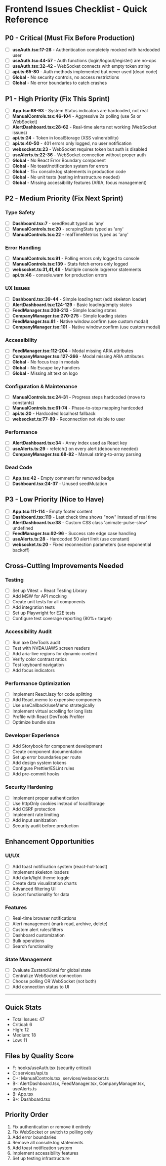 # Frontend Issues Checklist - Quick Reference

## P0 - Critical (Must Fix Before Production)

- [ ] **useAuth.tsx:17-28** - Authentication completely mocked with hardcoded user
- [ ] **useAuth.tsx:44-57** - Auth functions (login/logout/register) are no-ops
- [ ] **useAuth.tsx:32-42** - WebSocket connects with empty token string
- [ ] **api.ts:65-80** - Auth methods implemented but never used (dead code)
- [ ] **Global** - No security controls, no access restrictions
- [ ] **Global** - No error boundaries to catch crashes

## P1 - High Priority (Fix This Sprint)

- [ ] **App.tsx:68-93** - System Status indicators are hardcoded, not real
- [ ] **ManualControls.tsx:46-104** - Aggressive 2s polling (use 5s or WebSocket)
- [ ] **AlertDashboard.tsx:28-62** - Real-time alerts not working (WebSocket issues)
- [ ] **api.ts:24** - Token in localStorage (XSS vulnerability)
- [ ] **api.ts:40-50** - 401 errors only logged, no user notification
- [ ] **websocket.ts:23** - WebSocket requires token but auth is disabled
- [ ] **useAlerts.ts:22-36** - WebSocket connection without proper auth
- [ ] **Global** - No React Error Boundary component
- [ ] **Global** - No toast/notification system for errors
- [ ] **Global** - 15+ console.log statements in production code
- [ ] **Global** - No unit tests (testing infrastructure needed)
- [ ] **Global** - Missing accessibility features (ARIA, focus management)

## P2 - Medium Priority (Fix Next Sprint)

### Type Safety
- [ ] **Dashboard.tsx:7** - seedResult typed as 'any'
- [ ] **ManualControls.tsx:20** - scrapingStats typed as 'any'
- [ ] **ManualControls.tsx:22** - realTimeMetrics typed as 'any'

### Error Handling
- [ ] **ManualControls.tsx:91** - Polling errors only logged to console
- [ ] **ManualControls.tsx:139** - Stats fetch errors only logged
- [ ] **websocket.ts:31,41,46** - Multiple console.log/error statements
- [ ] **api.ts:46** - console.warn for production errors

### UX Issues
- [ ] **Dashboard.tsx:39-44** - Simple loading text (add skeleton loader)
- [ ] **AlertDashboard.tsx:124-129** - Basic loading/empty states
- [ ] **FeedManager.tsx:208-213** - Simple loading states
- [ ] **CompanyManager.tsx:270-275** - Simple loading states
- [ ] **FeedManager.tsx:81** - Native window.confirm (use custom modal)
- [ ] **CompanyManager.tsx:101** - Native window.confirm (use custom modal)

### Accessibility
- [ ] **FeedManager.tsx:112-204** - Modal missing ARIA attributes
- [ ] **CompanyManager.tsx:127-266** - Modal missing ARIA attributes
- [ ] **Global** - No focus trap in modals
- [ ] **Global** - No Escape key handlers
- [ ] **Global** - Missing alt text on logo

### Configuration & Maintenance
- [ ] **ManualControls.tsx:24-31** - Progress steps hardcoded (move to constants)
- [ ] **ManualControls.tsx:61-74** - Phase-to-step mapping hardcoded
- [ ] **api.ts:20** - Hardcoded localhost fallback
- [ ] **websocket.ts:77-89** - Reconnection not visible to user

### Performance
- [ ] **AlertDashboard.tsx:34** - Array index used as React key
- [ ] **useAlerts.ts:29** - refetch() on every alert (debounce needed)
- [ ] **CompanyManager.tsx:68-82** - Manual string-to-array parsing

### Dead Code
- [ ] **App.tsx:42** - Empty comment for removed badge
- [ ] **Dashboard.tsx:24-37** - Unused seedMutation

## P3 - Low Priority (Nice to Have)

- [ ] **App.tsx:111-114** - Empty footer content
- [ ] **Dashboard.tsx:119** - Last check time shows "now" instead of real time
- [ ] **AlertDashboard.tsx:38** - Custom CSS class 'animate-pulse-slow' undefined
- [ ] **FeedManager.tsx:92-96** - Success rate edge case handling
- [ ] **useAlerts.ts:28** - Hardcoded 50 alert limit (use constant)
- [ ] **websocket.ts:20** - Fixed reconnection parameters (use exponential backoff)

## Cross-Cutting Improvements Needed

### Testing
- [ ] Set up Vitest + React Testing Library
- [ ] Add MSW for API mocking
- [ ] Create unit tests for all components
- [ ] Add integration tests
- [ ] Set up Playwright for E2E tests
- [ ] Configure test coverage reporting (80%+ target)

### Accessibility Audit
- [ ] Run axe DevTools audit
- [ ] Test with NVDA/JAWS screen readers
- [ ] Add aria-live regions for dynamic content
- [ ] Verify color contrast ratios
- [ ] Test keyboard navigation
- [ ] Add focus indicators

### Performance Optimization
- [ ] Implement React.lazy for code splitting
- [ ] Add React.memo to expensive components
- [ ] Use useCallback/useMemo strategically
- [ ] Implement virtual scrolling for long lists
- [ ] Profile with React DevTools Profiler
- [ ] Optimize bundle size

### Developer Experience
- [ ] Add Storybook for component development
- [ ] Create component documentation
- [ ] Set up error boundaries per route
- [ ] Add design system tokens
- [ ] Configure Prettier/ESLint rules
- [ ] Add pre-commit hooks

### Security Hardening
- [ ] Implement proper authentication
- [ ] Use httpOnly cookies instead of localStorage
- [ ] Add CSRF protection
- [ ] Implement rate limiting
- [ ] Add input sanitization
- [ ] Security audit before production

## Enhancement Opportunities

### UI/UX
- [ ] Add toast notification system (react-hot-toast)
- [ ] Implement skeleton loaders
- [ ] Add dark/light theme toggle
- [ ] Create data visualization charts
- [ ] Advanced filtering UI
- [ ] Export functionality for data

### Features
- [ ] Real-time browser notifications
- [ ] Alert management (mark read, archive, delete)
- [ ] Custom alert rules/filters
- [ ] Dashboard customization
- [ ] Bulk operations
- [ ] Search functionality

### State Management
- [ ] Evaluate Zustand/Jotai for global state
- [ ] Centralize WebSocket connection
- [ ] Choose polling OR WebSocket (not both)
- [ ] Add connection status to UI

---

## Quick Stats
- Total Issues: 47
- Critical: 6
- High: 12
- Medium: 18
- Low: 11

## Files by Quality Score
- F: hooks/useAuth.tsx (security critical)
- C: services/api.ts
- C+: ManualControls.tsx, services/websocket.ts
- B-: AlertDashboard.tsx, FeedManager.tsx, CompanyManager.tsx, useAlerts.ts
- B: App.tsx
- B+: Dashboard.tsx

## Priority Order
1. Fix authentication or remove it entirely
2. Fix WebSocket or switch to polling only
3. Add error boundaries
4. Remove all console.log statements
5. Add toast notification system
6. Implement accessibility features
7. Set up testing infrastructure
